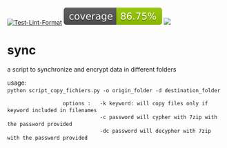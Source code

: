 [![Test-Lint-Format](https://github.com/aurelpere/python-sync/actions/workflows/blank.yml/badge.svg)](https://github.com/aurelpere/python-sync/actions/workflows/blank.yml) ![test-coverage badge](./coverage-badge.svg) <a href="https://codeclimate.com/github/aurelpere/python-sync/test_coverage"><img src="https://api.codeclimate.com/v1/badges/134ac26217ff8421bdf1/test_coverage" /></a>
# sync
a script to synchronize and encrypt data in different folders

usage:<br>
`python script_copy_fichiers.py -o origin_folder -d destination_folder`<br>

                      options :   -k keyword: will copy files only if keyword included in filenames
                                  -c password will cypher with 7zip with the password provided
                                  -dc password will decypher with 7zip with the password provided

